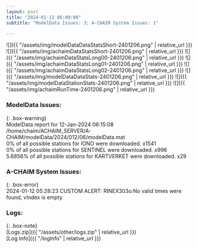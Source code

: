```yaml
---
layout: post
title: "2024-01-12 06:00:00"
subtitle: "ModelData Issues: 3; A-CHAIM System Issues: 1"

---
```


![]({{ "/assets/img/modelDataDataStatsShort-2401206.png" | relative_url }})
![]({{ "/assets/img/achaimDataStatsShort-2401206.png" | relative_url }})
![]({{ "/assets/img/achaimDataStatsLong00-2401206.png" | relative_url }})
![]({{ "/assets/img/achaimDataStatsLong01-2401206.png" | relative_url }})
![]({{ "/assets/img/achaimDataStatsLong02-2401206.png" | relative_url }})
![]({{ "/assets/img/modelDataDataStats-2401206.png" | relative_url }})
![]({{ "/assets/img/modelDataStationStats-2401206.png" | relative_url }})
![]({{ "/assets/img/achaimRunTime-2401206.png" | relative_url }})


### ModelData Issues:  
  
{: .box-warning}  
 ModelData report for 12-Jan-2024 06:15:08   
 /home/chaim/ACHAIM_SERVER/A-CHAIM/modelData/2024/012/06/modelData.mat   
 0% of all possible stations for IONO were downloaded. x1541   
 0% of all possible stations for SENTINEL were downloaded. x996   
 5.6856% of all possible stations for KARTVERKET were downloaded. x29   
  
### A-CHAIM System Issues:  
  
{: .box-error}  
2024-01-12 05:28:23 CUSTOM ALERT: RINEX303o:No valid times were found, vIndex is empty  

### Logs:  
  
{: .box-note}  
[Logs.zip]({{ "/assets/other/logs.zip" | relative_url }})  
[Log Info]({{ "/logInfo" | relative_url }})  

